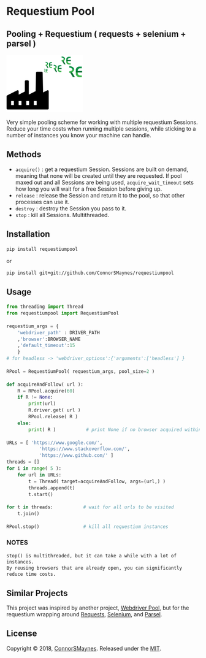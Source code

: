 <p align="left">
<h1>Requestium Pool</h1>
<h2> Pooling + Requestium ( requests + selenium + parsel ) </h2>
<img src="https://github.com/ConnorSMaynes/requestiumpool/blob/master/RequestiumPool.png" alt="RequestiumPooling" width="200" height="150">
</p>

Very simple pooling scheme for working with multiple requestium Sessions. Reduce your time costs when running multiple sessions, while sticking to a number of instances you know your machine can handle.

## Methods

- `acquire()` : get a requestium Session. Sessions are built on demand, meaning that none will be created until they are requested. If pool maxed out and all Sessions are being used, ``acquire_wait_timeout`` sets how long you will wait for a free Session before giving up. 
- `release` : release the Session and return it to the pool, so that other processes can use it.
- `destroy` : destroy the Session you pass to it.
- `stop` : kill all Sessions. Multithreaded.

## Installation

```bash
pip install requestiumpool
```

or

```bash
pip install git+git://github.com/ConnorSMaynes/requestiumpool
```

## Usage

```python
from threading import Thread
from requestiumpool import RequestiumPool

requestium_args = {
    'webdriver_path' : DRIVER_PATH
    ,'browser':BROWSER_NAME
    ,'default_timeout':15
    }
# for headless -> 'webdriver_options':{'arguments':['headless'] }

RPool = RequestiumPool( requestium_args, pool_size=2 )

def acquireAndFollow( url ):
    R = RPool.acquire(60)
    if R != None:
        print(url)
        R.driver.get( url )
        RPool.release( R )
    else:
        print( R )           # print None if no browser acquired within timeout

URLs = [ 'https://www.google.com/', 
            'https://www.stackoverflow.com/', 
            'https://www.github.com/' ]
threads = []
for i in range( 5 ):        
    for url in URLs:
        t = Thread( target=acquireAndFollow, args=(url,) )
        threads.append(t)
        t.start()

for t in threads:           # wait for all urls to be visited
    t.join()

RPool.stop()                # kill all requestium instances
```

### NOTES

    stop() is multithreaded, but it can take a while with a lot of instances.
    By reusing browsers that are already open, you can significantly reduce time costs.

## Similar Projects

This project was inspired by another project,
[Webdriver Pool](https://github.com/Jiramew/webdriver_pool), but for the requestium wrapping around [Requests](https://github.com/requests/requests), [Selenium](https://github.com/SeleniumHQ/selenium), and [Parsel](https://github.com/scrapy/parsel).

## License

Copyright © 2018, [ConnorSMaynes](https://github.com/ConnorSMaynes). Released under the [MIT](https://github.com/ConnorSMaynes/requestiumpool/blob/master/LICENSE).

